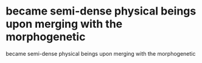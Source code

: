# became semi-dense physical beings upon merging with the morphogenetic

became semi-dense physical beings upon merging with the morphogenetic